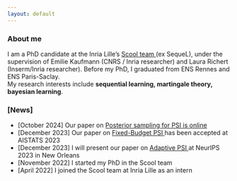 ```yaml
---
layout: default
---
```

### About me 

<p>I am a PhD candidate at the Inria Lille’s <a href="https://team.inria.fr/scool/">Scool team </a> (ex SequeL), under the supervision of Emilie Kaufmann (CNRS / Inria researcher) and Laura Richert (Inserm/Inria researcher). Before my PhD, I graduated from ENS Rennes and ENS Paris-Saclay.
<br> My research interests include <b>sequential learning, martingale theory, bayesian learning</b>.</p>

### [News] 

<ul>
  <li>[October 2024] Our paper on <a href="https://arxiv.org/pdf/2411.04939">Posterior sampling for PSI is online </a></li>
  <li>[December 2023] Our paper on <a href="https://proceedings.mlr.press/v238/kone24a.html">Fixed-Budget PSI </a> has been accepted at AISTATS 2023</li>
  <li>[December 2023] I will present our paper on <a href="https://papers.nips.cc/paper_files/paper/2023/hash/6e976e7930460b5c3167a104ba8cc39c-Abstract-Conference.html">Adaptive PSI </a> at NeurIPS 2023 in New Orleans</li>
  <!-- <li>[August 2023] Our paper on <a href=""> Adaptive PSI </a> has been accepted at EWRL 2023 in Brussels </li> -->
  <li>[November 2022] I started my PhD in the Scool team </li>
  <li>[April 2022] I joined the Scool team at Inria Lille as an intern</li>
  </ul>
